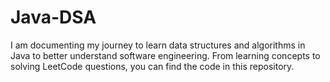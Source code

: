 # Java-DSA

I am documenting my journey to learn data structures and algorithms in Java to better understand software engineering. From learning concepts to solving LeetCode questions, you can find the code in this repository. 
